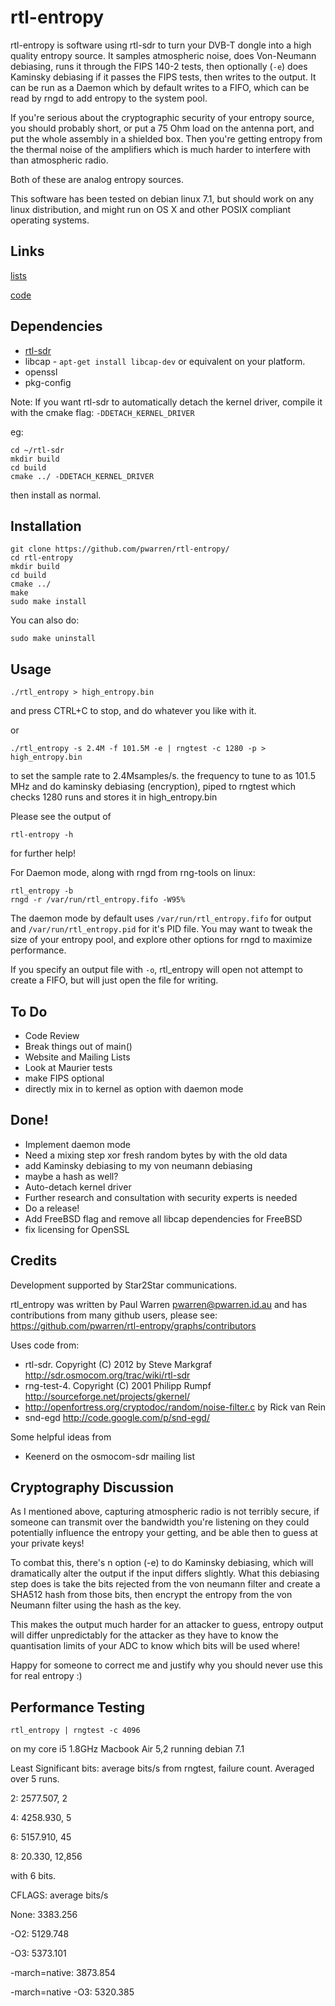 rtl-entropy
===========

rtl-entropy is software using rtl-sdr to turn your DVB-T dongle into a high quality entropy source. It samples atmospheric noise, does Von-Neumann debiasing, runs it through the FIPS 140-2 tests, then optionally (`-e`) does Kaminsky debiasing if it passes the FIPS tests, then writes to the output. It can be run as a Daemon which by default writes to a FIFO, which can be read by rngd to add entropy to the system pool.

If you're serious about the cryptographic security of your entropy source, you should probably short, or put a 75 Ohm load on the antenna port, and put the whole assembly in a shielded box. Then you're getting entropy from the thermal noise of the amplifiers which is much harder to interfere with than atmospheric radio. 

Both of these are analog entropy sources.

This software has been tested on debian linux 7.1, but should work on any linux distribution, and might run on OS X and other POSIX compliant operating systems.


Links
-----
[lists](http://lists.rtl-entropy.org/)

[code](https://github.com/pwarren/rtl-entropy)

Dependencies
------------

* [rtl-sdr](http://sdr.osmocom.org/trac/wiki/rtl-sdr)
* libcap - `apt-get install libcap-dev` or equivalent on your platform.
* openssl
* pkg-config

Note: If you want rtl-sdr to automatically detach the kernel driver, compile it with the cmake flag: `-DDETACH_KERNEL_DRIVER`

eg:
```
cd ~/rtl-sdr
mkdir build
cd build
cmake ../ -DDETACH_KERNEL_DRIVER
```

then install as normal.

Installation
------------
```
git clone https://github.com/pwarren/rtl-entropy/
cd rtl-entropy
mkdir build
cd build 
cmake ../
make 
sudo make install
```

You can also do:
```
sudo make uninstall
```
Usage
-----
```
./rtl_entropy > high_entropy.bin
```
and press CTRL+C to stop, and do whatever you like with it.

or
```
./rtl_entropy -s 2.4M -f 101.5M -e | rngtest -c 1280 -p > high_entropy.bin
```
to set the sample rate to 2.4Msamples/s. the frequency to tune to as 101.5 MHz and do kaminsky debiasing (encryption), piped to rngtest which checks 1280 runs and stores it in high_entropy.bin


Please see the output of 
```
rtl-entropy -h
```
for further help!



For Daemon mode, along with rngd from rng-tools on linux:
```
rtl_entropy -b
rngd -r /var/run/rtl_entropy.fifo -W95%
```

The daemon mode by default uses `/var/run/rtl_entropy.fifo` for output and `/var/run/rtl_entropy.pid` for it's PID file. You may want to tweak the size of your entropy pool, and explore other options for rngd to maximize performance.

If you specify an output file with `-o`, rtl_entropy will open not attempt to create a FIFO, but will just open the file for writing.

To Do
-----

* Code Review
* Break things out of main()
* Website and Mailing Lists
* Look at Maurier tests
* make FIPS optional
* directly mix in to kernel as option with daemon mode

Done!
-----

* Implement daemon mode
* Need a mixing step xor fresh random bytes by with the old data
* add Kaminsky debiasing to my von neumann debiasing
* maybe a hash as well?
* Auto-detach kernel driver
* Further research and consultation with security experts is needed
* Do a release!
* Add FreeBSD flag and remove all libcap dependencies for FreeBSD
* fix licensing for OpenSSL

Credits
-------
Development supported by Star2Star communications.

rtl_entropy was written by Paul Warren <pwarren@pwarren.id.au> and has contributions from many github users, please see: https://github.com/pwarren/rtl-entropy/graphs/contributors

Uses code from:

  * rtl-sdr. Copyright (C) 2012 by Steve Markgraf http://sdr.osmocom.org/trac/wiki/rtl-sdr
  * rng-test-4. Copyright (C) 2001 Philipp Rumpf http://sourceforge.net/projects/gkernel/
  * http://openfortress.org/cryptodoc/random/noise-filter.c by Rick van Rein
  * snd-egd http://code.google.com/p/snd-egd/

Some helpful ideas from
  * Keenerd on the osmocom-sdr mailing list


Cryptography Discussion
-----------------------

As I mentioned above, capturing atmospheric radio is not terribly secure, if someone can transmit over the bandwidth you're listening on they could potentially influence the entropy your getting, and be able then to guess at your private keys!

To combat this, there's n option (-e) to do Kaminsky debiasing, which will dramatically alter the output if the input differs slightly. What this debiasing step does is take the bits rejected from the von neumann filter and create a SHA512 hash from those bits, then encrypt the entropy from the von Neumann filter using the hash as the key.

This makes the output much harder for an attacker to guess, entropy output will differ unpredictably for the attacker as they have to know the quantisation limits of your ADC to know which bits will be used where!

Happy for someone to correct me and justify why you should never use this for real entropy :)

Performance Testing
-------------------
```
rtl_entropy | rngtest -c 4096
```
on my core i5 1.8GHz Macbook Air 5,2 running debian 7.1

Least Significant bits: average bits/s from rngtest, failure count.
Averaged over 5 runs.  

2: 2577.507, 2

4: 4258.930, 5

6: 5157.910, 45

8: 20.330, 12,856


with 6 bits. 

CFLAGS: average bits/s

None: 3383.256

-O2: 5129.748

-O3: 5373.101

-march=native: 3873.854	

-march=native -O3: 5320.385

